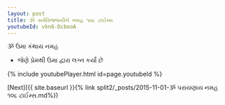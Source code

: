 ```yaml
---
layout: post
title: ૐ સર્વવિજ્જયીને નમહ ૧૦૮ ટાઈમ્સ
youtubeId: vkn6-DcbooA
---
```

 
 
 ૐ ઉમા કંથાય નમહ  
 
 -  જેણે પ્રેમથી ઉમા દ્વારા લગ્ન કર્યાં છે 
 
  
 
  
 
 
 
 
 
 


{% include youtubePlayer.html id=page.youtubeId %}
 
[Next]({{ site.baseurl }}{% link  split2/_posts/2015-11-01-ૐ પરાયણાય નમહ ૧૦૮ ટાઈમ્સ.md%})
 
